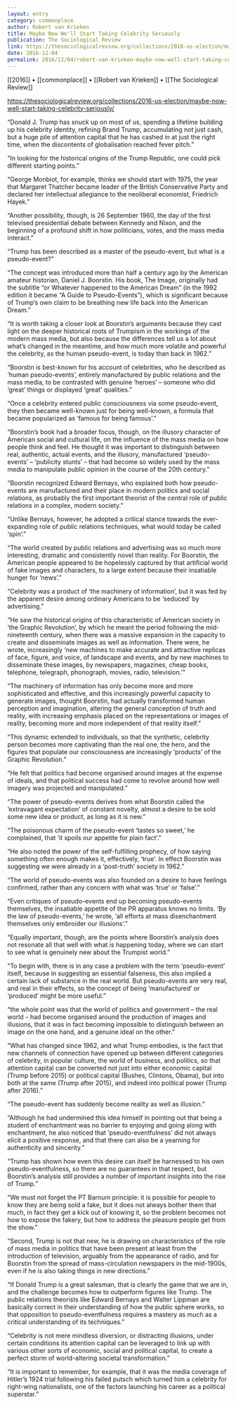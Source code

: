 ```yaml
---
layout: entry
category: commonplace
author: Robert van Krieken
title: Maybe Now We'll Start Taking Celebrity Seriously
publication: The Sociological Review
link: https://thesociologicalreview.org/collections/2016-us-election/maybe-now-well-start-taking-celebrity-seriously/
date: 2016-12-04
permalink: 2016/12/04/robert-van-krieken-maybe-now-well-start-taking-celebrity-seriously
---
```


[[2016]] • [[commonplace]] • [[Robert van Krieken]] • [[The Sociological Review]]

https://thesociologicalreview.org/collections/2016-us-election/maybe-now-well-start-taking-celebrity-seriously/

“Donald J. Trump has snuck up on most of us, spending a lifetime building up his celebrity identity, refining Brand Trump, accumulating not just cash, but a huge pile of attention capital that he has cashed in at just the right time, when the discontents of globalisation reached fever pitch.”

“In looking for the historical origins of the Trump Republic, one could pick different starting points.”

“George Monbiot, for example, thinks we should start with 1975, the year that Margaret Thatcher became leader of the British Conservative Party and declared her intellectual allegiance to the neoliberal economist, Friedrich Hayek.”

“Another possibility, though, is 26 September 1960, the day of the first televised presidential debate between Kennedy and Nixon, and the beginning of a profound shift in how politicians, votes, and the mass media interact.”

“Trump has been described as a master of the pseudo-event, but what is a pseudo-event?”

“The concept was introduced more than half a century ago by the American amateur historian, Daniel J. Boorstin. His book, The Image, originally had the subtitle “or Whatever happened to the American Dream” (in the 1992 edition it became “A Guide to Pseudo-Events”), which is significant because of Trump’s own claim to be breathing new life back into the American Dream.”

“It is worth taking a closer look at Boorstin’s arguments because they cast light on the deeper historical roots of Trumpism in the workings of the modern mass media, but also because the differences tell us a lot about what’s changed in the meantime, and how much more volatile and powerful the celebrity, as the human pseudo-event, is today than back in 1962.”

“Boorstin is best-known for his account of celebrities, who he described as ‘human pseudo-events’, entirely manufactured by public relations and the mass media, to be contrasted with genuine ‘heroes’ – someone who did ‘great’ things or displayed ‘great’ qualities.”

“Once a celebrity entered public consciousness via some pseudo-event, they then became well-known just for being well-known, a formula that became popularized as ‘famous for being famous’.”

“Boorstin’s book had a broader focus, though, on the illusory character of American social and cultural life, on the influence of the mass media on how people think and feel. He thought it was important to distinguish between real, authentic, actual events, and the illusory, manufactured ‘pseudo-events’ – ‘publicity stunts’ – that had become so widely used by the mass media to manipulate public opinion in the course of the 20th century.”

“Boorstin recognized Edward Bernays, who explained both how pseudo-events are manufactured and their place in modern politics and social relations, as probably the first important theorist of the central role of public relations in a complex, modern society.”

“Unlike Bernays, however, he adopted a critical stance towards the ever-expanding role of public relations techniques, what would today be called ‘spin’.”

“The world created by public relations and advertising was so much more interesting, dramatic and consistently novel than reality. For Boorstin, the American people appeared to be hopelessly captured by that artificial world of fake images and characters, to a large extent because their insatiable hunger for ‘news’.”

“Celebrity was a product of ‘the machinery of information’, but it was fed by the apparent desire among ordinary Americans to be ‘seduced’ by advertising.”

“He saw the historical origins of this characteristic of American society in ‘the Graphic Revolution’, by which he meant the period following the mid-nineteenth century, when there was a massive expansion in the capacity to create and disseminate images as well as information. There were, he wrote, increasingly ‘new machines to make accurate and attractive replicas of face, figure, and voice, of landscape and events, and by new machines to disseminate these images, by newspapers, magazines, cheap books, telephone, telegraph, phonograph, movies, radio, television.’”

“The machinery of information has only become more and more sophisticated and effective, and this increasingly powerful capacity to generate images, thought Boorstin, had actually transformed human perception and imagination, altering the general conception of truth and reality, with increasing emphasis placed on the representations or images of reality, becoming more and more independent of that reality itself.”

“This dynamic extended to individuals, so that the synthetic, celebrity person becomes more captivating than the real one, the hero, and the figures that populate our consciousness are increasingly ‘products’ of the Graphic Revolution.”

“He felt that politics had become organised around images at the expense of ideals, and that political success had come to revolve around how well imagery was projected and manipulated.”

“The power of pseudo-events derives from what Boorstin called the ‘extravagant expectation’ of constant novelty, almost a desire to be sold some new idea or product, as long as it is new.”

“The poisonous charm of the pseudo-event ‘tastes so sweet,’ he complained, that ‘it spoils our appetite for plain fact’.”

“He also noted the power of the self-fulfilling prophecy, of how saying something often enough makes it, effectively, ‘true’. In effect Boorstin was suggesting we were already in a ‘post-truth’ society in 1962.”

“The world of pseudo-events was also founded on a desire to have feelings confirmed, rather than any concern with what was ‘true’ or ‘false’.”

“Even critiques of pseudo-events end up becoming pseudo-events themselves, the insatiable appetite of the PR apparatus knows no limits. ‘By the law of pseudo-events,’ he wrote, ‘all efforts at mass disenchantment themselves only embroider our illusions’.”

“Equally important, though, are the points where Boorstin’s analysis does not resonate all that well with what is happening today, where we can start to see what is genuinely new about the Trumpist world.”

“To begin with, there is in any case a problem with the term ‘pseudo-event’ itself, because in suggesting an essential falseness, this also implied a certain lack of substance in the real world. But pseudo-events are very real, and real in their effects, so the concept of being ‘manufactured’ or ‘produced’ might be more useful.”

“the whole point was that the world of politics and government – the real world – had become organised around the production of images and illusions, that it was in fact becoming impossible to distinguish between an image on the one hand, and a genuine ideal on the other.”

“What has changed since 1962, and what Trump embodies, is the fact that new channels of connection have opened up between different categories of celebrity, in popular culture, the world of business, and politics, so that attention capital can be converted not just into either economic capital (Trump before 2015) or political capital (Bushes, Clintons, Obama), but into both at the same (Trump after 2015), and indeed into political power (Trump after 2016).”

“The pseudo-event has suddenly become reality as well as illusion.”

“Although he had undermined this idea himself in pointing out that being a student of enchantment was no barrier to enjoying and going along with enchantment, he also noticed that ‘pseudo-eventfulness’ did not always elicit a positive response, and that there can also be a yearning for authenticity and sincerity.”

“Trump has shown how even this desire can itself be harnessed to his own pseudo-eventfulness, so there are no guarantees in that respect, but Boorstin’s analysis still provides a number of important insights into the rise of Trump.”

“We must not forget the PT Barnum principle: it is possible for people to know they are being sold a fake, but it does not always bother them that much, in fact they get a kick out of knowing it, so the problem becomes not how to expose the fakery, but how to address the pleasure people get from the show.”

“Second, Trump is not that new, he is drawing on characteristics of the role of mass media in politics that have been present at least from the introduction of television, arguably from the appearance of radio, and for Boorstin from the spread of mass-circulation newspapers in the mid-1900s, even if he is also taking things in new directions.”

“If Donald Trump is a great salesman, that is clearly the game that we are in, and the challenge becomes how to outperform figures like Trump. The public relations theorists like Edward Bernays and Walter Lippman are basically correct in their understanding of how the public sphere works, so that opposition to pseudo-eventfulness requires a mastery as much as a critical understanding of its techniques.”

“Celebrity is not mere mindless diversion, or distracting illusions, under certain conditions its attention capital can be leveraged to link up with various other sorts of economic, social and political capital, to create a perfect storm of world-altering societal transformation.”

“It is important to remember, for example, that it was the media coverage of Hitler’s 1924 trial following his failed putsch which turned him a celebrity for right-wing nationalists, one of the factors launching his career as a political superstar.”

